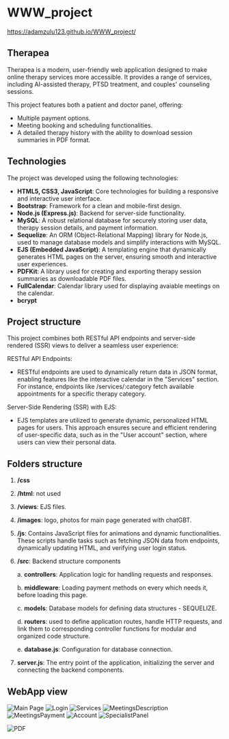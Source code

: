 # WWW_project

https://adamzulu123.github.io/WWW_project/

## Therapea  

Therapea is a modern, user-friendly web application designed to make online therapy services more accessible. It provides a range of services, including AI-assisted therapy, PTSD treatment, and couples' counseling sessions.  

This project features both a patient and doctor panel, offering:  
- Multiple payment options.  
- Meeting booking and scheduling functionalities.  
- A detailed therapy history with the ability to download session summaries in PDF format.  


## Technologies 
The project was developed using the following technologies:  
- **HTML5, CSS3, JavaScript**: Core technologies for building a responsive and interactive user interface.  
- **Bootstrap**: Framework for a clean and mobile-first design.  
- **Node.js (Express.js)**: Backend for server-side functionality.  
- **MySQL**: A robust relational database for securely storing user data, therapy session details, and payment information.  
- **Sequelize**: An ORM (Object-Relational Mapping) library for Node.js, used to manage database models and simplify interactions with MySQL.  
- **EJS (Embedded JavaScript)**: A templating engine that dynamically generates HTML pages on the server, ensuring smooth and interactive user experiences.  
- **PDFKit**: A library used for creating and exporting therapy session summaries as downloadable PDF files.  
- **FullCalendar**: Calendar library used for displaying avaiable meetings on the calendar. 
- **bcrypt**

## Project structure 
This project combines both RESTful API endpoints and server-side rendered (SSR) views to deliver a seamless user experience:

RESTful API Endpoints:
- RESTful endpoints are used to dynamically return data in JSON format, enabling features like the interactive calendar in the "Services" section. For instance, endpoints like /services/:category fetch available appointments for a specific therapy category.

Server-Side Rendering (SSR) with EJS:
- EJS templates are utilized to generate dynamic, personalized HTML pages for users. This approach ensures secure and efficient rendering of user-specific data, such as in the "User account" section, where users can view their personal data. 

## Folders structure
1. **/css** 
2. **/html**: not used
3. **/views**: EJS files. 
4. **/images**: logo, photos for main page generated with chatGBT. 
5. **/js**: Contains JavaScript files for animations and dynamic functionalities. These scripts handle tasks such as fetching JSON data from endpoints, dynamically updating HTML, and verifying user login status. 
6. **/src**:  Backend structure components

    a. **controllers**: Application logic for handling requests and responses.

    b. **middleware**: Loading payment methods on every which needs it, before loading this page. 

    c. **models**: Database models for defining data structures - SEQUELIZE.

    d. **routers**: used to define application routes, handle HTTP requests, and link them to corresponding controller functions for modular and organized code structure.

    e. **database.js**: Configuration for database connection.

7. **server.js**: The entry point of the application, initializing the server and connecting the backend components.


## WebApp view 
![Main Page](images/MainPage.png)
![Login](images/login.png)
![Services](images/services.png)
![MeetingsDescription](images/MeetingsDescription.png)
![MeetingsPayment](images/MeetingsPay.png)
![Account](images/account.png)
![SpecialistPanel](images/specialistPanel.png)

![PDF](images/Appointment_details_example-1.png)




